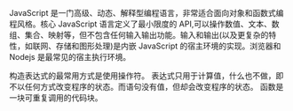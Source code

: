 JavaScript 是一门高级、动态、解释型编程语言，非常适合面向对象和函数式编程风格。核心 JavaScript 语言定义了最小限度的 API,可以操作数值、文本、数组、集合、映射等，但不包含任何输入输出功能。输入和输出(以及更复杂的特性，如联网、存储和图形处理)是内嵌 JavaScript 的宿主环境的实现。浏览器和 Nodejs 是最常见的宿主执行环境。

构造表达式的最常用方式是使用操作符。
表达式只用于计算值，什么也不做，即不以任何方式改变程序的状态。而语句没有值，但却会改变程序的状态。
函数是一块可重复调用的代码块。

